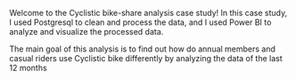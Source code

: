 Welcome to the Cyclistic bike-share analysis case study! In this case study, I used Postgresql to clean and process the data,
and I used Power BI to analyze and visualize the processed data.

The main goal of this analysis is to find out how do annual members and casual riders use Cyclistic bike differently by analyzing the data of the last 12 months
